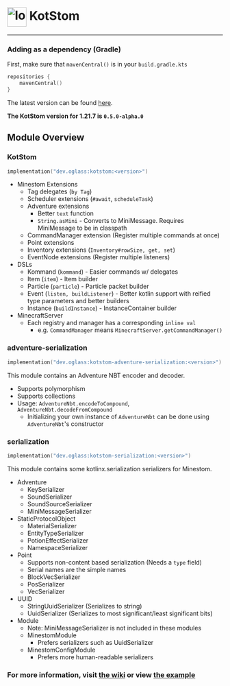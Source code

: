 # <img alt="logo" width="45" align="center" src=".github/assets/logo.png" /> KotStom

---

### Adding as a dependency (Gradle)

First, make sure that `mavenCentral()` is in your `build.gradle.kts`

```kotlin
repositories {
    mavenCentral()
}
```

The latest version can be found [here](https://github.com/oglassdev/KotStom/releases).

**The KotStom version for 1.21.7 is `0.5.0-alpha.0`**

## Module Overview

### KotStom

```kotlin
implementation("dev.oglass:kotstom:<version>")
```

- Minestom Extensions
    - Tag delegates (`by Tag`)
    - Scheduler extensions (`#await`, `scheduleTask`)
    - Adventure extensions
        - Better `text` function
        - `String.asMini` - Converts to MiniMessage. Requires MiniMessage to be in classpath
    - CommandManager extension (Register multiple commands at once)
    - Point extensions
    - Inventory extensions (`Inventory#rowSize, get, set`)
    - EventNode extensions (Register multiple listeners)
- DSLs
    - Kommand (`kommand`) - Easier commands w/ delegates
    - Item (`item`) - Item builder
    - Particle (`particle`) - Particle packet builder
    - Event (`listen, buildListener`) - Better kotlin support with reified type parameters and better builders
    - Instance (`buildInstance`) - InstanceContainer builder
- MinecraftServer
    - Each registry and manager has a corresponding `inline val`
        - e.g. `CommandManager` means `MinecraftServer.getCommandManager()`

### adventure-serialization

```kotlin
implementation("dev.oglass:kotstom-adventure-serialization:<version>")
```

This module contains an Adventure NBT encoder and decoder.

- Supports polymorphism
- Supports collections
- Usage: `AdventureNbt.encodeToCompound`, `AdventureNbt.decodeFromCompound`
    - Initializing your own instance of `AdventureNbt` can be done using `AdventureNbt`'s constructor

### serialization

```kotlin
implementation("dev.oglass:kotstom-serialization:<version>")
```

This module contains some kotlinx.serialization serializers for Minestom.

- Adventure
    - KeySerializer
    - SoundSerializer
    - SoundSourceSerializer
    - MiniMessageSerializer
- StaticProtocolObject
    - MaterialSerializer
    - EntityTypeSerializer
    - PotionEffectSerializer
    - NamespaceSerializer
- Point
    - Supports non-content based serialization (Needs a `type` field)
    - Serial names are the simple names
    - BlockVecSerializer
    - PosSerializer
    - VecSerializer
- UUID
    - StringUuidSerializer (Serializes to string)
    - UuidSerializer (Serializes to most significant/least significant bits)
- Module
    - Note: MiniMessageSerializer is not included in these modules
    - MinestomModule
        - Prefers serializers such as UuidSerializer
    - MinestomConfigModule
        - Prefers more human-readable serializers

### For more information, visit [the wiki](https://www.bladehunt.net/developers/kotstom) or view [the example](example/src/main/kotlin)
